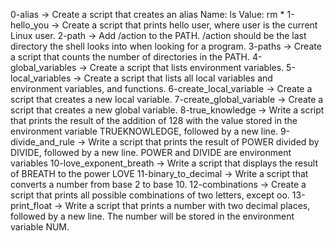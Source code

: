 0-alias -> Create a script that creates an alias Name: ls Value: rm *
1-hello_you -> Create a script that prints hello user, where user is the current Linux user.
2-path -> Add /action to the PATH. /action should be the last directory the shell looks into when looking for a program.
3-paths -> Create a script that counts the number of directories in the PATH.
4-global_variables -> Create a script that lists environment variables.
5-local_variables -> Create a script that lists all local variables and environment variables, and functions.
6-create_local_variable -> Create a script that creates a new local variable.
7-create_global_variable -> Create a script that creates a new global variable.
8-true_knowledge -> Write a script that prints the result of the addition of 128 with the value stored in the environment variable TRUEKNOWLEDGE, followed by a new line.
9-divide_and_rule -> Write a script that prints the result of POWER divided by DIVIDE, followed by a new line. POWER and DIVIDE are environment variables
10-love_exponent_breath -> Write a script that displays the result of BREATH to the power LOVE
11-binary_to_decimal -> Write a script that converts a number from base 2 to base 10.
12-combinations -> Create a script that prints all possible combinations of two letters, except oo.
13-print_float -> Write a script that prints a number with two decimal places, followed by a new line. The number will be stored in the environment variable NUM.
